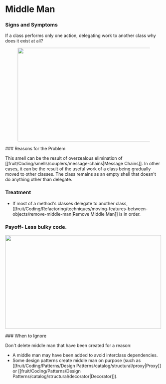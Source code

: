 # Middle Man
### Signs and Symptoms

If a class performs only one action, delegating work to another class why does it exist at all?<figure class="image">
<img
src="https://refactoring.guru/images/refactoring/content/smells/middle-man-01.png?id=14c65845c4e0cf03e7e9e48108090c98"
srcset="https://refactoring.guru/images/refactoring/content/smells/middle-man-01-2x.png?id=a1a99f8b475b719d9f894aa613515761 2x"
width="500" height="300" />
</figure>
### Reasons for the Problem

This smell can be the result of overzealous elimination of [[fruit/Coding/smells/couplers/message-chains|Message Chains]]. In other cases, it can be the result of the useful work of a class being gradually moved to other classes. The class remains as an empty shell that doesn't do anything other than delegate.

### Treatment
- If most of a method's classes delegate to another class, [[fruit/Coding/Refactoring/techniques/moving-features-between-objects/remove-middle-man|Remove Middle Man]] is in order.

### Payoff- Less bulky code.<figure class="image">
<img
src="https://refactoring.guru/images/refactoring/content/smells/middle-man-02.png?id=f507c0fd9a7bde8df8c22b9027d0a404"
srcset="https://refactoring.guru/images/refactoring/content/smells/middle-man-02-2x.png?id=41869f090e8263d46e708778fe64059c 2x"
loading="lazy" width="500" height="300" />
</figure>
### When to Ignore

Don't delete middle man that have been created for a reason:
- A middle man may have been added to avoid interclass dependencies.
- Some design patterns create middle man on purpose (such as [[fruit/Coding/Patterns/Design Patterns/catalog/structural/proxy|Proxy]] or [[fruit/Coding/Patterns/Design Patterns/catalog/structural/decorator|Decorator]]).
